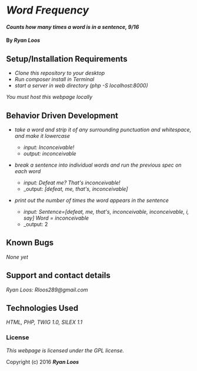 # _Word Frequency_

#### _Counts how many times a word is in a sentence, 9/16_

#### By _**Ryan Loos**_

## Setup/Installation Requirements

* _Clone this repository to your desktop_
* _Run composer install in Terminal_
* _start a server in web directory (php -S localhost:8000)_

_You must host this webpage locally_

## Behavior Driven Development
* _take a word and strip it of any surrounding punctuation and whitespace, and make it lowercase_
  * _input: Inconceivable!_
  * _output: inconceivable_

* _break a sentence into individual words and run the previous spec on each word_
  * _input: Defeat me? That's inconceivable!_
  * _output: _[defeat, me, that's, inconceivable]_

* _print out the number of times the word appears in the sentence_
  * _input: Sentence=[defeat, me, that's, inconceivable, inconceivable, i, say] Word = inconceivable_
  * _output: 2


## Known Bugs

_None yet_

## Support and contact details

_Ryan Loos: Rloos289@gmail.com_

## Technologies Used

_HTML,
PHP,
TWIG 1.0,
SILEX 1.1_

### License

*This webpage is licensed under the GPL license.*

Copyright (c) 2016 **_Ryan Loos_**
